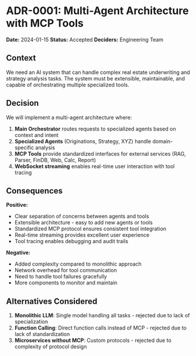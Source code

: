 # ADR-0001: Multi-Agent Architecture with MCP Tools

**Date:** 2024-01-15
**Status:** Accepted
**Deciders:** Engineering Team

## Context

We need an AI system that can handle complex real estate underwriting and strategy analysis tasks. The system must be extensible, maintainable, and capable of orchestrating multiple specialized tools.

## Decision

We will implement a multi-agent architecture where:

1. **Main Orchestrator** routes requests to specialized agents based on context and intent
2. **Specialized Agents** (Originations, Strategy, XYZ) handle domain-specific analysis
3. **MCP Tools** provide standardized interfaces for external services (RAG, Parser, FinDB, Web, Calc, Report)
4. **WebSocket streaming** enables real-time user interaction with tool tracing

## Consequences

**Positive:**
- Clear separation of concerns between agents and tools
- Extensible architecture - easy to add new agents or tools
- Standardized MCP protocol ensures consistent tool integration
- Real-time streaming provides excellent user experience
- Tool tracing enables debugging and audit trails

**Negative:**
- Added complexity compared to monolithic approach
- Network overhead for tool communication
- Need to handle tool failures gracefully
- More components to monitor and maintain

## Alternatives Considered

1. **Monolithic LLM**: Single model handling all tasks - rejected due to lack of specialization
2. **Function Calling**: Direct function calls instead of MCP - rejected due to lack of standardization
3. **Microservices without MCP**: Custom protocols - rejected due to complexity of protocol design
